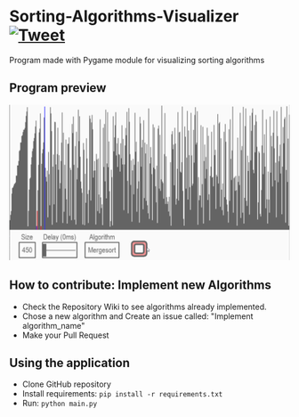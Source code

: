 # Sorting-Algorithms-Visualizer [![Tweet](https://img.shields.io/twitter/url/http/shields.io.svg?style=social)](https://twitter.com/intent/tweet?text=Amazing%20tool%20for%20visualising%20Sorting%20Algorithms%20in%20Python&url=https://github.com/LucasPilla/Sorting-Algorithms-Visualizer&via=&hashtags=educational,developers)
Program made with Pygame module for visualizing sorting algorithms

## Program preview
![](data/preview.gif)

## How to contribute: Implement new Algorithms
- Check the Repository Wiki to see algorithms already implemented.
- Chose a new algorithm and Create an issue called: "Implement algorithm_name"
- Make your Pull Request

## Using the application
- Clone GitHub repository
- Install requirements: `pip install -r requirements.txt`
- Run: `python main.py`

